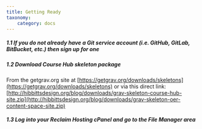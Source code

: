 ```yaml
---
title: Getting Ready
taxonomy:
    category: docs
---
```


##### 1.1 If you do not already have a Git service account (i.e. GitHub, GitLab, BitBucket, etc.) then sign up for one

##### 1.2 Download Course Hub skeleton package

From the getgrav.org site at [https://getgrav.org/downloads/skeletons](https://getgrav.org/downloads/skeletons) or via this direct link: [http://hibbittsdesign.org/blog/downloads/grav-skeleton-course-hub-site.zip](http://hibbittsdesign.org/blog/downloads/grav-skeleton-oer-content-space-site.zip)

##### 1.3 Log into your Reclaim Hosting cPanel and go to the File Manager area
